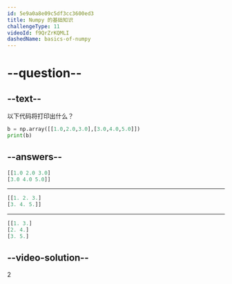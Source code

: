 ```yaml
---
id: 5e9a0a8e09c5df3cc3600ed3
title: Numpy 的基础知识
challengeType: 11
videoId: f9QrZrKQMLI
dashedName: basics-of-numpy
---
```


# --question--

## --text--

以下代码将打印出什么？

```python
b = np.array([[1.0,2.0,3.0],[3.0,4.0,5.0]])
print(b)
```

## --answers--

```python
[[1.0 2.0 3.0]
[3.0 4.0 5.0]]
```

---

```python
[[1. 2. 3.]
[3. 4. 5.]]
```

---

```python
[[1. 3.]
[2. 4.]
[3. 5.]
```

## --video-solution--

2

